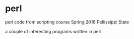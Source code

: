# perl

perl code from scripting course
Spring 2016 Pellissippi State

a couple of interesting programs written in perl


